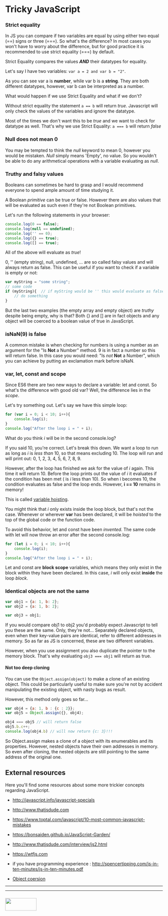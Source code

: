 Tricky JavaScript
====

### Strict equality

In JS you can compare if two variables are equal by using either two equal (==) signs or three (===). So what's the difference? In most cases you won't have to worry about the difference, but for good practice it is recommended to use strict equality (===) by default.

Strict Equality compares the values ***AND*** their datatypes for equality.

Let's say I have two variables: `var a = 2 and var b = "2"`. 

As you can see var a is **number**, while var b is a **string**. They are both different datatypes, however, var b can be interpreted as a number.

What would happen if we use Strict Equality and what if we don't?

Without strict equality the statement `a == b` will return _true_. Javascript will only check the values of the variables and ignore the datatype.

Most of the times we don't want this to be _true_ and we want to check for datatype as well. That's why we use Strict Equality: `a === b` will return _false_

### Null does not mean 0

You may be tempted to think the _null_ keyword to mean 0, however you would be mistaken. _Null_ simply means 'Empty', no value. So you wouldn't be able to do any arithmetical operations with a variable evaluating as _null_.

### Truthy and falsy values
Booleans can sometimes be hard to grasp and I would recommend everyone to spend ample amount of time studying it.

A Boolean _primitive_ can be true or false. However there are also values that will be evaluated as such even if they're not Boolean primitives.

Let's run the following statements in your browser:

```javascript
console.log(0 == false);
console.log(null == undefined);
console.log('' == 0);
console.log({} == true);
console.log([] == true);
```
All of the above will evaluate as _true_!

0, '' (empty string), null, undefined, ... are so called falsy values and will always return as false. This can be useful if you want to check if a variable is empty or not:

```javascript
var myString = "some string";
// some code
if (myString){  // if myString would be '' this would evaluate as false and this code would not run. In any other case the code would run
    // do something
}
```

But the last two examples (the empty array and empty object) are _truthy_ despite being empty, why is that? Both {} and [] are in fact objects and any object will be coerced to a boolean value of true in JavaScript.

### isNaN(9) is false
A common mistake is when checking for numbers is using a number as an argument for the "Is **Not** a Number" method. 9 is in fact a number so this will return false. In this case you would need: "Is _not_ **Not** a Number", which you can achieve by putting an exclamation mark before isNaN.

### var, let, const and scope
Since ES6 there are two new ways to declare a variable: let and const. So what's the difference with good old var? 
Well, the difference lies in the _scope_. 

Let's try something out. Let's say we have this simple loop:

```javascript
for (var i = 0; i < 10; i++){
    console.log(i);
}
console.log("After the loop i = " + i);
```
What do you think _i_ will be in the second console.log? 

If you said 10, you're correct. Let's break this down. We want a loop to run as long as _i_ is _less than_ 10, so that means excluding 10. The loop will run and will print out: 0, 1, 2, 3, 4, 5, 6, 7, 8, 9.

However, after the loop has finished we ask for the value of _i_ again. This time it will return 10. Before the loop prints out the value of _i_ it evaluates if the condition has been met ( is _i_ less than 10). So when i becomes 10, the condition evaluates as false and the loop ends. However, **i == 10** remains in memory!

This is called [variable hoisting](https://developer.mozilla.org/en-US/docs/Web/JavaScript/Reference/Statements/var#var_hoisting).

You might think that _i_ only exists inside the loop block, but that's not the case. Whenever or wherever **var** has been declared, it will be _hoisted_ to the top of the global code or the function code.

To avoid this behavior, let and const have been _invented_. The same code with let will now throw an error after the second console.log:

```javascript
for (let i = 0; i < 10; i++){
    console.log(i);
}
console.log("After the loop i = " + i);
```

Let and const are **block scope** variables, which means they only exist in the block within they have been declared. In this case, _i_ will only exist **inside** the loop _block_.

### Identical objects are not the same

```javascript
var obj1 = {a: 1, b: 2};
var obj2 = {a: 1, b: 2};

var obj3 = obj1;
```

If you would compare obj1 to obj2 you'd probably expect Javascript to tell you these are the same. Only, they're not... Separately declared objects, even when their key-value pairs are identical, refer to different addresses in memory. So as far as JS is concerned, these are two different variables.

However, when you use assignment you also duplicate the pointer to the memory block. That's why evaluating `obj3 === obj1` will return as true.

#### Not too deep cloning
You can use the `Object.assign(object)` to make a clone of an existing object. This could be particularly useful to make sure you're not by accident manipulating the existing object, with nasty bugs as result.

However, this method only goes so far...

```javascript
var obj4 = {a: 1, b : {c : 2}};
var obj5 = Object.assign({}, obj4);

obj4 === obj5 // will return false
obj5.b.c++;
console.log(obj4.b) // will now return {c: 3}!!!
```

So Object.assign makes a clone of a object with its enumerables and its properties. However, nested objects have their own addresses in memory. So even after cloning, the nested objects are still pointing to the same address of the original one.


External resources
----

Here you'll find some resources about some more trickier concepts regarding JavaScript. 

+ http://javascript.info/javascript-specials

+ http://www.thatjsdude.com

+ https://www.toptal.com/javascript/10-most-common-javascript-mistakes

+ https://bonsaiden.github.io/JavaScript-Garden/

+ http://www.thatjsdude.com/interview/js2.html

+ https://wtfjs.com

+ if you have programming experience : http://spencertipping.com/js-in-ten-minutes/js-in-ten-minutes.pdf

+ [Object coersion](https://javascriptweblog.wordpress.com/2010/09/27/the-secret-life-of-javascript-primitives/)


___
___
### <a href="http://elewa.education/blog" target="_blank"><img src="https://user-images.githubusercontent.com/18554853/34921062-506450ae-f97d-11e7-875f-6feeb26ad72d.png" width="100" height="40"/></a>